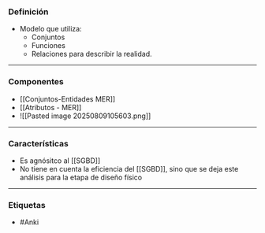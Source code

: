 ### Definición
- Modelo que utiliza:
	- Conjuntos
	- Funciones
	- Relaciones
	para describir la realidad.
***
### Componentes
- [[Conjuntos-Entidades MER]] 
- [[Atributos - MER]]
- ![[Pasted image 20250809105603.png]]
***
### Características
- Es agnósitco al [[SGBD]]
- No tiene en cuenta la eficiencia del [[SGBD]], sino que se deja este análisis para la etapa de diseño físico
***
### Etiquetas
- #Anki 